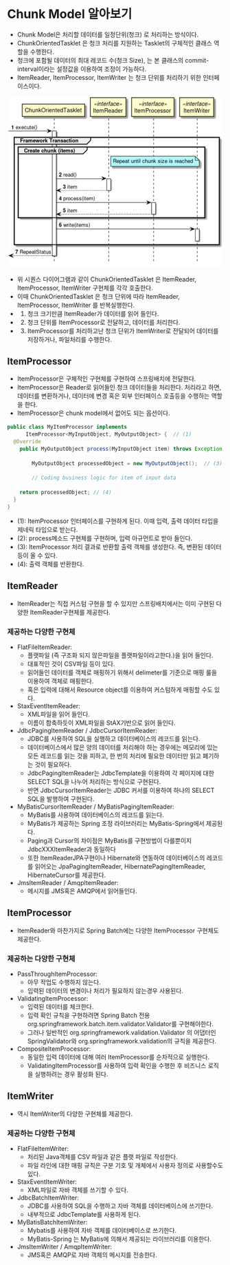 # Chunk Model 알아보기 

- Chunk Model은 처리할 데이터를 일정단위(청크) 로 처리하는 방식이다. 
- ChunkOrientedTasklet 은 청크 처리를 지원하는 Tasklet의 구체적인 클래스 역할을 수행한다. 
- 청크에 포함될 데이터의 최대 레코드 수(청크 Size), 는 본 클래스의 commit-interval이라는 설정값을 이용하여 조정이 가능하다. 
- ItemReader, ItemProcessor, ItemWriter 는 청크 단위를 처리하기 위한 인터페이스이다. 

![chunk_model](./imgs/chunk_model.png)

- 위 시퀀스 다이어그램과 같이 ChunkOrientedTasklet 은 ItemReader, ItemProcessor, ItemWriter 구현체를 각각 호출한다. 
- 이때 ChunkOrientedTasklet 은 청크 단위에 따라 ItemReader, ItemProcessor, ItemWriter 를 반복실행한다. 
- 1. 청크 크기만큼 ItemReader가 데이터를 읽어 들인다. 
- 2. 청크 단위를 ItemProcessor로 전달하고, 데이터를 처리한다. 
- 3. ItemProcessor를 처리하고난 청크 단위가 ItemWriter로 전달되어 데이터를 저장하거나, 파일처리를 수행한다. 

## ItemProcessor

- ItemProcessor은 구체적인 구현체를 구현하여 스프링배치에 전달한다. 
- ItemProcessor은 Reader로 읽어들인 청크 데이터들을 처리한다. 처리라고 하면, 데이터를 변환하거나, 데이터에 변경 혹은 외부 인터페이스 호출등을 수행하는 역할을 한다. 
- ItemProcessor은 chunk model에서 없어도 되는 옵션이다. 

```java
public class MyItemProcessor implements
      ItemProcessor<MyInputObject, MyOutputObject> {  // (1)
  @Override
    public MyOutputObject process(MyInputObject item) throws Exception {  // (2)

        MyOutputObject processedObject = new MyOutputObject();  // (3)

        // Coding business logic for item of input data

    return processedObject; // (4)
  }
}
```

- (1): ItemProcessor 인터페이스를 구현하게 된다. 이때 입력, 출력 데이터 타입을 제네릭 타입으로 받는다. 
- (2): process메소드 구현체를 구현하며, 입력 아규먼트로 받아 들인다. 
- (3): ItemProcessor 처리 결과로 반환할 출력 객체를 생성한다. 즉, 변환된 데이터 등이 올 수 있다. 
- (4): 출력 객체를 반환한다. 

## ItemReader 

- ItemReader는 직접 커스텀 구현을 할 수 있지만 스프링배치에서는 이미 구현된 다양한 ItemReader구현체를 제공한다. 

### 제공하는 다양한 구현체

- FlatFileItemReader:
  - 플랫파일 (즉 구조화 되지 않은파일을 플랫파일이라고한다.)을 읽어 들인다. 
  - 대표적인 것이 CSV파일 등이 있다. 
  - 읽어들인 데이터를 객체로 매핑하기 위해서 delimeter를 기준으로 매핑 룰을 이용하여 객체로 매핑한다. 
  - 혹은 입력에 대해서 Resource object를 이용하여 커스텀하게 매핑할 수도 있다. 
- StaxEventItemReader:
  - XML파일을 읽어 들인다. 
  - 이름이 함축하듯이 XML파일을 StAX기반으로 읽어 들인다. 
- JdbcPagingItemReader / JdbcCursorItemReader:
  - JDBC를 사용하여 SQL을 실행하고 데이터베이스의 레코드를 읽는다. 
  - 데이터베이스에서 많은 양의 데이터를 처리해야 하는 경우에는 메모리에 있는 모든 레코드를 읽는 것을 피하고, 한 번의 처리에 필요한 데이터만 읽고 폐기하는 것이 필요하다. 
  - JdbcPagingItemReader는 JdbcTemplate을 이용하여 각 페이지에 대한 SELECT SQL을 나누어 처리하는 방식으로 구현된다. 
  - 반면 JdbcCursorItemReader는 JDBC 커서를 이용하여 하나의 SELECT SQL을 발행하여 구현된다. 
- MyBatisCursorItemReader / MyBatisPagingItemReader:
  - MyBatis를 사용하여 데이터베이스의 레코드를 읽는다. 
  - MyBatis가 제공하는 Spring 조정 라이브러리는 MyBatis-Spring에서 제공된다. 
  - Paging과 Cursor의 차이점은 MyBatis를 구현방법이 다를뿐이지 JdbcXXXItemReader과 동일하다 
  - 또한 ItemReaderJPA구현이나 Hibernate와 연동하여 데이터베이스의 레코드를 읽어오는 JpaPagingItemReader, HibernatePagingItemReader, HibernateCursor를 제공한다. 
- JmsItemReader / AmqpItemReader:
  - 메시지를 JMS혹은 AMQP에서 읽어들인다. 

## ItemProcessor

- ItemReader와 마찬가지로 Spring Batch에는 다양한 ItemProcessor 구현체도 제공한다. 

### 제공하는 다양한 구현체 

- PassThroughItemProcessor:
  - 아무 작업도 수행하지 않는다. 
  - 입력된 데이터의 변경이나 처리가 필요하지 않는경우 사용된다. 
- ValidatingItemProcessor:
  - 입력된 데이터를 체크한다. 
  - 입력 확인 규칙을 구현하려면 Spring Batch 전용 org.springframework.batch.item.validator.Validator를 구현해야한다. 
  - 그러나 일반적인 org.springframework.validation.Validator 의 어댑터인 SpringValidator와 org.springframework.validation의 규칙을 제공한다. 
- CompositeItemProcessor:
  - 동일한 입력 데이터에 대해 여러 ItemProcessor를 순차적으로 실행한다. 
  - ValidatingItemProcessor를 사용하여 입력 확인을 수행한 후 비즈니스 로직을 실행하려는 경우 활성화 된다. 

## ItemWriter

- 역시 ItemWriter의 다양한 구현체를 제공한다. 

### 제공하는 다양한 구현체 

- FlatFileItemWriter:
  - 처리된 Java객체를 CSV 파일과 같은 플랫 파일로 작성한다. 
  - 파일 라인에 대한 매핑 규칙은 구분 기호 및 개체에서 사용자 정의로 사용할수도 있다. 
- StaxEventItemWriter:
  - XML파일로 자바 객체를 쓰기할 수 있다. 
- JdbcBatchItemWriter:
  - JDBC를 사용하여 SQL을 수행하고 자바 객체를 데이터베이스에 쓰기한다. 
  - 내부적으로 JdbcTemplate를 사용하게 된다. 
- MyBatisBatchItemWriter:
  - Mybatis를 사용하여 자바 객체를 데이터베이스로 쓰기한다. 
  - MyBatis-Spring 는 MyBatis에 의해서 제공되는 라이브러리를 이용한다. 
- JmsItemWriter / AmqpItemWriter:
  - JMS혹은 AMQP로 자바 객체의 메시지를 전송한다. 

